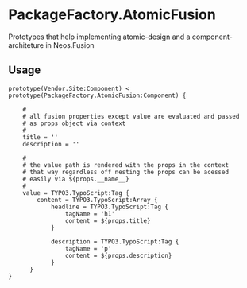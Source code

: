 # PackageFactory.AtomicFusion

Prototypes that help implementing atomic-design and a component-architeture in Neos.Fusion

## Usage 

```
prototype(Vendor.Site:Component) < prototype(PackageFactory.AtomicFusion:Component) {
    
    #
    # all fusion properties except value are evaluated and passed 
    # as props object via context
    # 
    title = ''
    description = ''

    #
    # the value path is rendered witn the props in the context
    # that way regardless off nesting the props can be acessed
    # easily via ${props.__name__}
    # 
    value = TYPO3.TypoScript:Tag {
        content = TYPO3.TypoScript:Array {
            headline = TYPO3.TypoScript:Tag {
                tagName = 'h1'
                content = ${props.title}
            }

            description = TYPO3.TypoScript:Tag {
                tagName = 'p'
                content = ${props.description}
            }
      }
}
```
